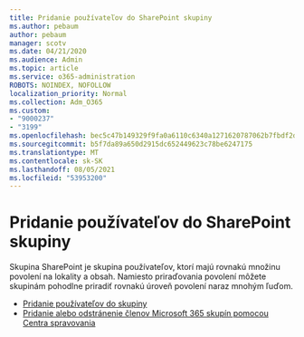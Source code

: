 ```yaml
---
title: Pridanie používateľov do SharePoint skupiny
ms.author: pebaum
author: pebaum
manager: scotv
ms.date: 04/21/2020
ms.audience: Admin
ms.topic: article
ms.service: o365-administration
ROBOTS: NOINDEX, NOFOLLOW
localization_priority: Normal
ms.collection: Adm_O365
ms.custom:
- "9000237"
- "3199"
ms.openlocfilehash: bec5c47b149329f9fa0a6110c6340a1271620787062b7fbdf2d8d4b96b97b202
ms.sourcegitcommit: b5f7da89a650d2915dc652449623c78be6247175
ms.translationtype: MT
ms.contentlocale: sk-SK
ms.lasthandoff: 08/05/2021
ms.locfileid: "53953200"
---
```

# <a name="add-users-to-a-sharepoint-group"></a>Pridanie používateľov do SharePoint skupiny

Skupina SharePoint je skupina používateľov, ktorí majú rovnakú množinu povolení na lokality a obsah. Namiesto priraďovania povolení môžete skupinám pohodlne priradiť rovnakú úroveň povolení naraz mnohým ľuďom.

- [Pridanie používateľov do skupiny](https://docs.microsoft.com/sharepoint/customize-sharepoint-site-permissions#add-users-to-a-group)
- [Pridanie alebo odstránenie členov Microsoft 365 skupín pomocou Centra spravovania](https://docs.microsoft.com/microsoft-365/admin/create-groups/add-or-remove-members-from-groups)